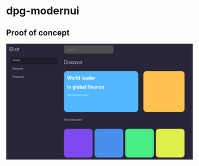 # dpg-modernui

## Proof of concept

![alt text](https://github.com/revollucian/dpg-modernui/blob/main/Screenshot_2.png?raw=true)
